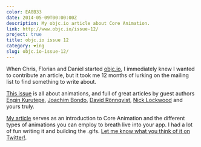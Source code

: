 ```yaml
---
color: EA8B33
date: 2014-05-09T00:00:00Z
description: My objc.io article about Core Animation.
link: http://www.objc.io/issue-12/
project: true
title: objc.io issue 12
category: ❤ing
slug: objc.io-issue-12/
---
```


When Chris, Florian and Daniel started [objc.io](http://objc.io), I immediately
knew I wanted to contribute an article, but it took me 12 months of lurking on
the mailing list to find something to write about.

[This issue][12] is all about animations, and full of great articles by guest
authors [Engin Kurutepe][engin], [Joachim Bondo][joachim], [David
Rönnqvist][david], [Nick Lockwood][nick] and yours truly.

[My article][animations-explained] serves as an introduction to Core Animation
and the different types of animations you can employ to breath live into your
app. I had a lot of fun writing it and building the .gifs. [Let me know what you
think of it on Twitter!][twitter]. 

[12]: http://www.objc.io/issue-12/
[engin]: https://twitter.com/ekurutepe
[joachim]: https://twitter.com/osteslag
[david]: https://twitter.com/davidronnqvist
[nick]: https://twitter.com/nicklockwood

[animations-explained]: http://www.objc.io/issue-12/animations-explained.html
[twitter]: https://twitter.com/dlx

[seams]: https://soundcloud.com/seams
[mighties]: https://soundcloud.com/mightyoaksmusic
